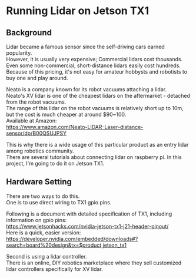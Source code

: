 # Running Lidar on Jetson TX1

## Background
Lidar became a famous sensor since the self-driving cars earned popularity.  
However, it is usually very expensive; Commercial lidars cost thousands.  
Even some non-commercial, short-distance lidars easily cost hundreds.
Because of this pricing, it's not easy for amateur hobbysts and robotists to buy one and play around.

Neato is a company known for its robot vacuums attaching a lidar.  
Neato's XV lidar is one of the cheapest lidars on the aftermarket - detached from the robot vacuums.  
The range of this lidar on the robot vacuums is relatively short up to 10m, but the cost is much cheaper at around $90~100.  
Available at Amazon:  
https://www.amazon.com/Neato-LIDAR-Laser-distance-sensor/dp/B00QSUJPSY

This is why there is a wide usage of this particular product as an entry lidar among robotics community.  
There are several tutorials about connecting lidar on raspberry pi.
In this project, I'm going to do it on Jetson TX1.

## Hardware Setting
There are two ways to do this.  
One is to use direct wiring to TX1 gpio pins.  

Following is a document with detailed specification of TX1, including information on gpio pins:  
https://www.jetsonhacks.com/nvidia-jetson-tx1-j21-header-pinout/  
Here is a quick, easier version:  
https://developer.nvidia.com/embedded/downloads#?search=board%20design&tx=$product,jetson_tx1

Second is using a lidar controller.  
There is an online, DIY robotics marketplace where they sell customized lidar controllers specifically for XV lidar.  
